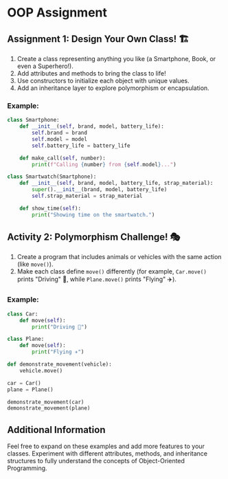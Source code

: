 
# OOP Assignment

## Assignment 1: Design Your Own Class! 🏗️

1. Create a class representing anything you like (a Smartphone, Book, or even a Superhero!).
2. Add attributes and methods to bring the class to life!
3. Use constructors to initialize each object with unique values.
4. Add an inheritance layer to explore polymorphism or encapsulation.

### Example:
```python
class Smartphone:
    def __init__(self, brand, model, battery_life):
        self.brand = brand
        self.model = model
        self.battery_life = battery_life

    def make_call(self, number):
        print(f"Calling {number} from {self.model}...")

class Smartwatch(Smartphone):
    def __init__(self, brand, model, battery_life, strap_material):
        super().__init__(brand, model, battery_life)
        self.strap_material = strap_material

    def show_time(self):
        print("Showing time on the smartwatch.")
```

## Activity 2: Polymorphism Challenge! 🎭

1. Create a program that includes animals or vehicles with the same action (like `move()`).
2. Make each class define `move()` differently (for example, `Car.move()` prints "Driving" 🚗, while `Plane.move()` prints "Flying" ✈️).

### Example:
```python
class Car:
    def move(self):
        print("Driving 🚗")

class Plane:
    def move(self):
        print("Flying ✈️")

def demonstrate_movement(vehicle):
    vehicle.move()

car = Car()
plane = Plane()

demonstrate_movement(car)
demonstrate_movement(plane)
```

## Additional Information

Feel free to expand on these examples and add more features to your classes. Experiment with different attributes, methods, and inheritance structures to fully understand the concepts of Object-Oriented Programming.
